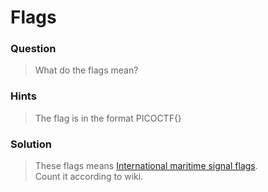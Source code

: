 # Flags

### Question
> What do the flags mean?

### Hints
> The flag is in the format PICOCTF{}

### Solution
> These flags means [International maritime signal flags](https://en.wikipedia.org/wiki/International_maritime_signal_flags).  
> Count it according to wiki.
